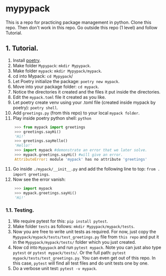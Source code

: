# mypypack

This is a repo for practicing package management in python.
Clone this repo. Then don't work in this repo. Go outside this repo (1 level) and follow Tutorial.

## 1. Tutorial.

1. Install [poetry](https://python-poetry.org/docs/).
2. Make folder `Mypypack`: `mkdir Mypypack`.
3. Make folder `mypack`: `mkdir Mypypack/mypack`.
4. cd into Mypack: `cd Mypypack`/
5. Let Poetry initialize the package: `poetry new mypack`.
6. Move into your package folder: `cd mypack`.
7. Notice the directories it created and the files it put inside the directories.
8. Edit the `mypack.toml` file it created as you like.
9. Let poetry create venv using your .toml file (created inside mypack by poetry): `poetry shell`.
10. Add `greetings.py` (from this repo) to your local `mypack folder`.
11. Play inside poetry python shell: `python`
```python
	>>> from mypack import greetings
	>>> greetings.sayHi()
	'Hi!'
	>>> greetings.sayHello()
	'Hello!'
	>>> import mypack #demonstrate an error that we later solve.
	>>> mypack.greetings.sayHi() #will give an error.
	AttributeError: module 'mypack' has no attribute 'greetings'
```
11. Go inside `./mypack/__init__.py` and add the following line to top: `from . import greetings`.
12. Now see the error vanish:
```python
	>>> import mypack
	>>> mypack.greetings.sayHi()
	'Hi!'
```

### 1.1. Testing.

1. We require pytest for this: `pip install pytest`.
2. Make folder `tests` as follows: `mkdir Mypypack/mypack/tests`.
3. Now you are free to write unit tests as required. For now, just copy the `Mypypack/mypack/tests/test_greetings.py` file from `this repo` and put it in the `Mypypack/mypack/tests/` folder which you just created.
4. Now cd into `Mypypack` and run `pytest mypack`. Note you can just also type `pytest` or `pytest mypack/tests/`. Or the full path: `pytest mypack/tests/test_greetings.py`. You can even get out of this repo. In this case, `pytest` will find all test files and do unit tests one by one.
5. Do a verbose unit test: `pytest -v mypack`.

 
